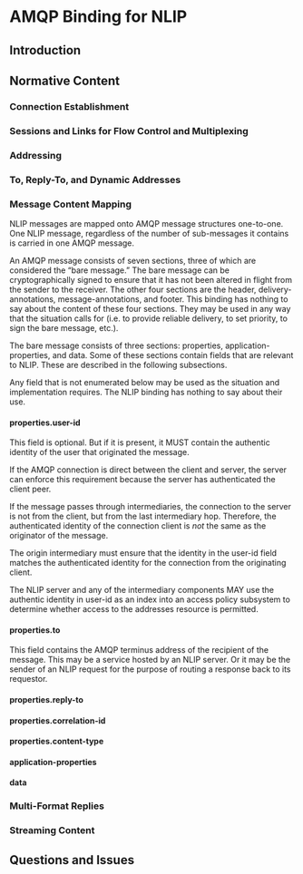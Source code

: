 # AMQP Binding for NLIP

## Introduction

## Normative Content

### Connection Establishment

### Sessions and Links for Flow Control and Multiplexing

### Addressing

### To, Reply-To, and Dynamic Addresses

### Message Content Mapping

NLIP messages are mapped onto AMQP message structures one-to-one.  One NLIP message, regardless of the number of sub-messages it contains is carried in one AMQP message. 

An AMQP message consists of seven sections, three of which are considered the “bare message.”  The bare message can be cryptographically signed to ensure that it has not been altered in flight from the sender to the receiver.  The other four sections are the header, delivery-annotations, message-annotations, and footer.  This binding has nothing to say about the content of these four sections.  They may be used in any way that the situation calls for (i.e. to provide reliable delivery, to set priority, to sign the bare message, etc.).

The bare message consists of three sections: properties, application-properties, and data.  Some of these sections contain fields that are relevant to NLIP.  These are described in the following subsections.

Any field that is not enumerated below may be used as the situation and implementation requires.  The NLIP binding has nothing to say about their use.

#### properties.user-id

This field is optional.  But if it is present, it MUST contain the authentic identity of the user that originated the message.

If the AMQP connection is direct between the client and server, the server can enforce this requirement because the server has authenticated the client peer.

If the message passes through intermediaries, the connection to the server is not from the client, but from the last intermediary hop.  Therefore, the authenticated identity of the connection client is _not_ the same as the originator of the message.

The origin intermediary must ensure that the identity in the user-id field matches the authenticated identity for the connection from the originating client.

The NLIP server and any of the intermediary components MAY use the authentic identity in user-id as an index into an access policy subsystem to determine whether access to the addresses resource is permitted.

#### properties.to

This field contains the AMQP terminus address of the recipient of the message.  This may be a service hosted by an NLIP server.  Or it may be the sender of an NLIP request for the purpose of routing a response back to its requestor.

#### properties.reply-to

#### properties.correlation-id

#### properties.content-type

#### application-properties

#### data

### Multi-Format Replies

### Streaming Content

## Questions and Issues
